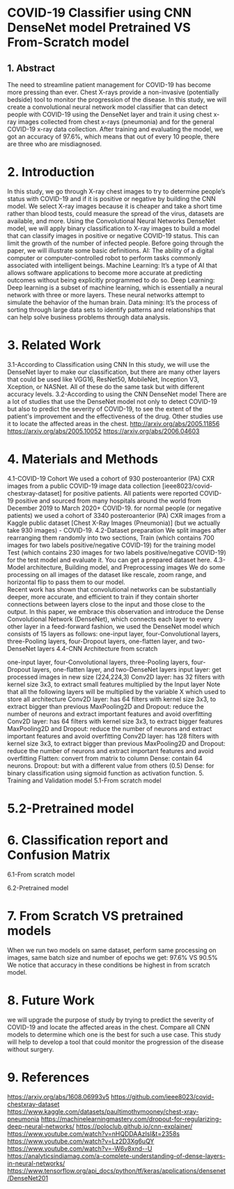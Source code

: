 # COVID-19 Classifier using CNN DenseNet model Pretrained VS From-Scratch model
 
 
## 1. Abstract
The need to streamline patient management for COVID-19 has become more pressing than ever. Chest X-rays provide a non-invasive (potentially bedside) tool to monitor the progression of the disease. 
In this study, we will create a convolutional neural network model classifier that can detect people with COVID-19 using the DenseNet layer and train it using chest x-ray images collected from chest x-rays (pneumonia) and for the general COVID-19 x-ray data collection. After training and evaluating the model, we got an accuracy of 97.6%, which means that out of every 10 people, there are three who are misdiagnosed.
# 2. Introduction
In this study, we go through X-ray chest images to try to determine people’s status with COVID-19 and if it is positive or negative by building the CNN model. 
We select X-ray images because it is cheaper and take a short time rather than blood tests, could measure the spread of the virus, datasets are available, and more. 
Using the Convolutional Neural Networks DenseNet model, we will apply binary classification to X-ray images to build a model that can classify images in positive or negative COVID-19 status. This can limit the growth of the number of infected people.
Before going through the paper, we will illustrate some basic definitions.
AI: The ability of a digital computer or computer-controlled robot to perform tasks commonly associated with intelligent beings.
Machine Learning:  It’s a type of AI that allows software applications to become more accurate at predicting outcomes without being explicitly programmed to do so.
Deep Learning: Deep learning is a subset of machine learning, which is essentially a neural network with three or more layers. These neural networks attempt to simulate the behavior of the human brain.
Data mining: It’s the process of sorting through large data sets to identify patterns and relationships that can help solve business problems through data analysis.
 
# 3. Related Work
 3.1-According to Classification using CNN
In this study, we will use the DenseNet layer to make our classification, but there are many other layers that could be used like VGG16, ResNet50, MobileNet, Inception V3, Xception, or NASNet. All of these do the same task but with different accuracy levels.
3.2-According to using the CNN DenseNet model
There are a lot of studies that use the DenseNet model not only to detect COVID-19 but also to predict the severity of COVID-19, to see the extent of the patient's improvement and the effectiveness of the drug. Other studies use it to locate the affected areas in the chest.
http://arxiv.org/abs/2005.11856 
https://arxiv.org/abs/2005.10052 
https://arxiv.org/abs/2006.04603 
# 4. Materials and Methods
4.1-COVID-19 Cohort
We used a cohort of 930 posteroanterior (PA) CXR images from a public COVID-19 image data collection [ieee8023/covid-chestxray-dataset] for positive patients. 
All patients were reported COVID-19 positive and sourced from many hospitals around the world from December 2019 to March 2020+ COVID-19.
 for normal people (or negative patients) we used a cohort of 3340 posteroanterior (PA) CXR images from a Kaggle public dataset [Chest X-Ray Images (Pneumonia)] (but we actually take 930 images) - COVID-19.
4.2-Dataset preparation
We split images after rearranging them randomly into two sections, Train (which contains 700 images for two labels positive/negative COVID-19) for the training model
Test (which contains 230 images for two labels positive/negative COVID-19) for the test model and evaluate it. You can get a prepared dataset here.
4.3-Model architecture, Building model, and Preprocessing images
We do some processing on all images of the dataset like rescale, zoom range, and horizontal flip to pass them to our model.  
Recent work has shown that convolutional networks can be substantially deeper, more accurate, and efficient to train if they contain shorter connections between layers close to the input and those close to the output. In this paper, we embrace this observation and introduce the Dense Convolutional Network (DenseNet), which connects each layer to every other layer in a feed-forward fashion, we used the DenseNet model which consists of 15 layers as follows: one-input layer, four-Convolutional layers, three-Pooling layers, four-Dropout layers, one-flatten layer, and two-DenseNet layers
4.4-CNN Architecture from scratch
 
 
one-input layer, four-Convolutional layers, three-Pooling layers, four-Dropout layers, one-flatten layer, and two-DenseNet layers
input layer: get processed images in new size (224,224,3)
Conv2D layer: has 32 filters with kernel size 3x3, to extract small features multiplied by the Input layer
Note that all the following layers will be multiplied by the variable X which used to store all architecture
Conv2D layer: has 64 filters with kernel size 3x3, to extract bigger than previous
MaxPooling2D and Dropout: reduce the number of neurons and extract important features and avoid overfitting 
Conv2D layer: has 64 filters with kernel size 3x3, to extract bigger features
MaxPooling2D and Dropout: reduce the number of neurons and extract important features and avoid overfitting
Conv2D layer: has 128 filters with kernel size 3x3, to extract bigger than previous
MaxPooling2D and Dropout: reduce the number of neurons and extract important features and avoid overfitting
Flatten: convert from matrix to column 
Dense: contain 64 neurons.
Dropout: but with a different value from others (0.5)
Dense: for binary classification using sigmoid function as activation function.
5. Training and Validation model
5.1-From scratch model
 
 
# 5.2-Pretrained model 
 
 
# 6. Classification report and Confusion Matrix
6.1-From scratch model
 
 
6.2-Pretrained model

 
 
# 7. From Scratch VS pretrained models
When we run two models on same dataset, perform same processing on images, same batch size and number of epochs we get: 
97.6% VS 90.5% 
We notice that accuracy in these conditions be highest in from scratch model.
# 8. Future Work
we will upgrade the purpose of study by trying to predict the severity of COVID-19 and locate the affected areas in the chest. Compare all CNN models to determine which one is the best for such a use case. 
This study will help to develop a tool that could monitor the progression of the disease without surgery.







# 9. References 
https://arxiv.org/abs/1608.06993v5 
https://github.com/ieee8023/covid-chestxray-dataset 
https://www.kaggle.com/datasets/paultimothymooney/chest-xray-pneumonia 
https://machinelearningmastery.com/dropout-for-regularizing-deep-neural-networks/ 
https://poloclub.github.io/cnn-explainer/ 
https://www.youtube.com/watch?v=nHQDDAAzIsI&t=2358s 
https://www.youtube.com/watch?v=Lz2D3Xg6uQY 
https://www.youtube.com/watch?v=-W6y8xnd--U 
https://analyticsindiamag.com/a-complete-understanding-of-dense-layers-in-neural-networks/ 
https://www.tensorflow.org/api_docs/python/tf/keras/applications/densenet/DenseNet201 
